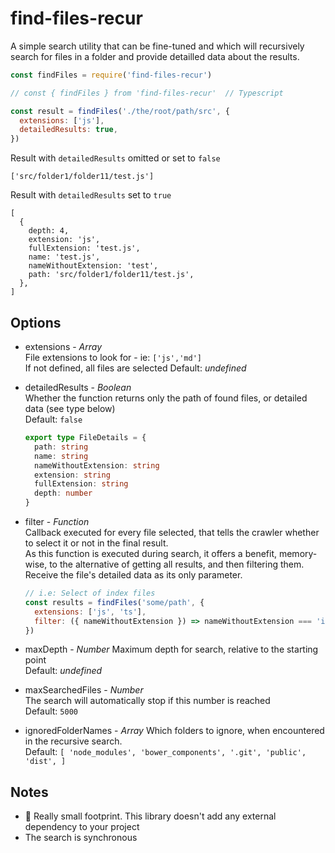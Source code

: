 # find-files-recur

A simple search utility that can be fine-tuned and which will recursively search for files in a folder and provide detailled data about the results.

```js
const findFiles = require('find-files-recur')

// const { findFiles } from 'find-files-recur'  // Typescript

const result = findFiles('./the/root/path/src', {
  extensions: ['js'],
  detailedResults: true,
})
```

Result with `detailedResults` omitted or set to `false`

```
['src/folder1/folder11/test.js']
```

Result with `detailedResults` set to `true`

```
[
  {
    depth: 4,
    extension: 'js',
    fullExtension: 'test.js',
    name: 'test.js',
    nameWithoutExtension: 'test',
    path: 'src/folder1/folder11/test.js',
  },
]
```

## Options

- extensions - _Array_  
  File extensions to look for - ie: `['js','md']`  
  If not defined, all files are selected
  Default: _undefined_

- detailedResults - _Boolean_  
  Whether the function returns only the path of found files, or detailed data (see type below)  
  Default: `false`
  ```ts
  export type FileDetails = {
    path: string
    name: string
    nameWithoutExtension: string
    extension: string
    fullExtension: string
    depth: number
  }
  ```
- filter - _Function_  
  Callback executed for every file selected, that tells the crawler whether to select it or not in the final result.  
  As this function is executed during search, it offers a benefit, memory-wise, to the alternative of getting all results, and then filtering them.  
  Receive the file's detailed data as its only parameter.

  ```js
  // i.e: Select of index files
  const results = findFiles('some/path', {
    extensions: ['js', 'ts'],
    filter: ({ nameWithoutExtension }) => nameWithoutExtension === 'index',
  })
  ```

- maxDepth - _Number_
  Maximum depth for search, relative to the starting point  
  Default: _undefined_

- maxSearchedFiles - _Number_  
  The search will automatically stop if this number is reached  
  Default: `5000`

- ignoredFolderNames - _Array_
  Which folders to ignore, when encountered in the recursive search.  
  Default: `[ 'node_modules', 'bower_components', '.git', 'public', 'dist', ]`

## Notes

- 🐥 Really small footprint. This library doesn't add any external dependency to your project
- The search is synchronous
